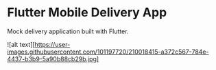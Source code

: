 # Flutter Mobile Delivery App

Mock delivery application built with Flutter.

![alt text][https://user-images.githubusercontent.com/101197720/210018415-a372c567-784e-4437-b3b9-5a90b88cb29b.jpg]